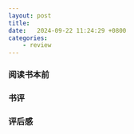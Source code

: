 ```yaml
---
layout: post
title:  
date:   2024-09-22 11:24:29 +0800
categories: 
    - review 
---
```


### 阅读书本前


### 书评


### 评后感
